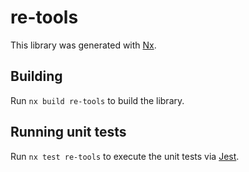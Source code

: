 # re-tools

This library was generated with [Nx](https://nx.dev).

## Building

Run `nx build re-tools` to build the library.

## Running unit tests

Run `nx test re-tools` to execute the unit tests via [Jest](https://jestjs.io).
